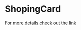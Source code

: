 # ShopingCard
[For more details check out the link](ttps://www.linkedin.com/posts/krohitkumar_react-reduxtoolkit-fakestoreapi-activity-7052998729557041152-vNGF?utm_source=share&utm_medium=member_desktop)
